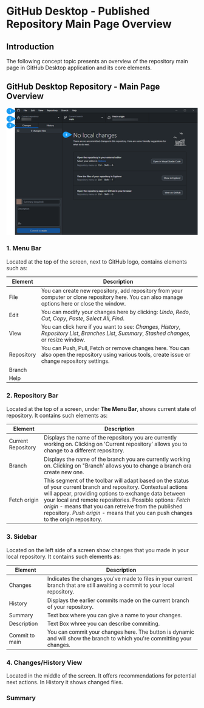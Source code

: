# GitHub Desktop - Published Repository Main Page Overview 

## Introduction

The following concept topic presents an overview of the repository main page in GitHub Desktop application and its core elements. 

## GitHub Desktop Repository - Main Page Overview
![alt GitHub Desktop Repository](Github.png)


### 1. Menu Bar

Located at the top of the screen, next to GitHub logo, contains elements such as: 

| Element | Description   |
| ------- | -----------   |
| File | You can create new repository, add repository from your computer or clone repository here. You can also manage options here or close the window.|
| Edit | You can modify your changes here by clicking: *Undo*, *Redo*, *Cut*, *Copy*, *Paste*, *Select All*, *Find*.    |
| View | You can click here if you want to see: *Changes*, *History*, *Repository List*, *Branches List*, *Summary*, *Stashed changes*, or resize window. |
| Repository| You can Push, Pull, Fetch or remove changes here. You can also open the repository using various tools, create issue or change repository settings. |
| Branch | |
| Help | |

### 2. Repository Bar

Located  at the top of a screen, under **The Menu Bar**, shows current state of repository. It contains such elements as:

| Element   | Description   |
| -------   | -----------   |
| Current Repository | Displays the name of the repository you are currently working on. Clicking on 'Current repository' allows you to change to a different repository. |
| Branch | Displays the name of the branch you are currently working on. Clicking on "Branch' allows you to change a branch ora create new one. |
| Fetch origin | This segment of the toolbar will adapt based on the status of your current branch and repository. Contextual actions will appear, providing options to exchange data between your local and remote repositories. Possible options: *Fetch origin* - means that you can retreive from the published repository. *Push origin* - means that you can push changes to the origin repository. |


### 3. Sidebar 

Located on the left side of a screen show changes that you made in your local repository. It contains such elements as:

| Element   | Description   |
| -------   | -----------   |
|Changes| Indicates the changes you've made to files in your current branch that are still awaiting a commit to your local repository.|
|History| Displays the earlier commits made on the current branch of your repository.|
|Summary| Text box where you can give a name to your changes.|
|Description| Text Box whree you can describe commiting.|
|Commit to main | You can commit your changes here. The button is dynamic and will show the branch to which you're committing your changes.|

### 4. Changes/History View

Located in the middle of the screen. It offers recommendations for potential next actions. In History it shows changed files. 

### Summary